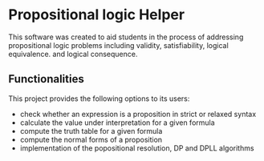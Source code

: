 # Propositional logic Helper

This software was created to aid students in the process of addressing propositional logic problems including validity, satisfiability, logical equivalence. and logical consequence. 

## Functionalities

This project provides the following options to its users:
- check whether an expression is a proposition in strict or relaxed syntax
- calculate the value under interpretation for a given formula
- compute the truth table for a given formula
- compute the normal forms of a proposition
- implementation of the popositional resolution, DP and DPLL algorithms
